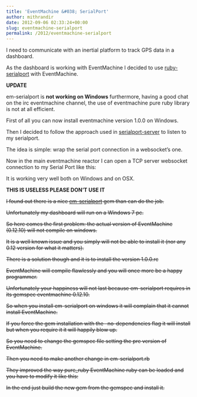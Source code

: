 ```yaml
---
title: 'EventMachine &#038; SerialPort'
author: mithrandir
date: 2012-09-06 02:33:24+00:00
slug: eventmachine-serialport
permalink: /2012/eventmachine-serialport
---
```


I need to communicate with an inertial platform to track GPS data in a dashboard.

As the dashboard is working with EventMachine I decided to use [ruby-serialport][1] with EventMachine.

**UPDATE**

em-serialport is **not working on Windows** furthermore, having a good chat on the irc eventmachine channel, the use of eventmachine pure ruby library is not at all efficient.

First of all you can now install eventmachine version 1.0.0 on Windows.

Then I decided to follow the approach used in [serialport-server][2] to listen to my serialport.

The idea is simple: wrap the serial port connection in a websocket&#8217;s one.



Now in the main eventmachine reactor I can open a TCP server websocket connection to my Serial Port like this:



It is working very well both on Windows and on OSX.

**THIS IS USELESS PLEASE DON&#8217;T USE IT**

<strike>I found out there is a nice [em-serialport][3] gem than can do the job.

Unfortunately my dashboard will run on a Windows 7 pc.

So here comes the first problem: the actual version of EventMachine (0.12.10) will not compile on windows.

It is a well known issue and you simply will not be able to install it (nor any 0.12 version for what it matters).

There is a solution though and it is to install the version 1.0.0.rc

EventMachine will compile flawlessly and you will once more be a happy programmer.

Unfortunately your happiness will not last because em-serialport requires in its gemspec eventmachine 0.12.10.

So when you install em-serialport on windows it will complain that it cannot install EventMachine.

If you force the gem installation with the &#8211;no-dependencies flag it will install but when you require it it will happily blow up.

So you need to change the gemspec file setting the pre version of EventMachine.

Then you need to make another change in em-serialport.rb

They improved the way pure_ruby EventMachine ruby can be loaded and you have to modify it like this:

In the end just build the new gem from the gemspec and install it.</strike>

 [1]: https://github.com/hparra/ruby-serialport
 [2]: https://github.com/shokai/serialport-server/blob/master/bin/serialport-server
 [3]: https://github.com/railsbob/em-serialport
